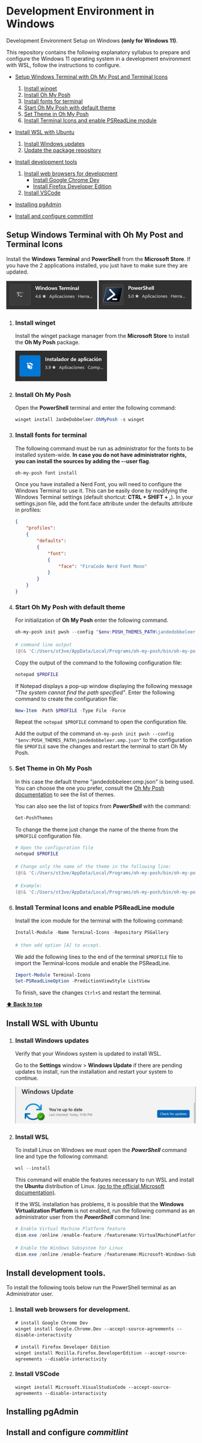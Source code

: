 # Development Environment in Windows

Development Environment Setup on Windows **(only for Windows 11)**. 

This repository contains the following explanatory syllabus to prepare and configure the Windows 11 operating system in a development environment with WSL, follow the instructions to configure.

- [Setup Windows Terminal with Oh My Post and Terminal Icons](#setup-windows-terminal-with-oh-my-post-and-terminal-icons)
    1. [Install winget](#install-winget)
    2. [Install Oh My Posh](#install-oh-my-posh)
    3. [Install fonts for terminal](#install-fonts-for-terminal)
    4. [Start Oh My Posh with default theme](#start-oh-my-posh-with-default-theme)
    5. [Set Theme in Oh My Posh](#set-theme-in-oh-my-posh)
    6. [Install Terminal Icons and enable PSReadLine module](#install-terminal-icons-and-enable-psreadline-module)

- [Install WSL with Ubuntu](#install-wsl-with-ubuntu)
    1. [Install Windows updates](#install-windows-updates)
    2. [Update the package repository](#update-the-package-repository)
   
- [Install development tools](#install-development-tools)
    1. [Install web browsers for development](#install-web-browsers-for-development)
        - [Install Google Chrome Dev](#install-web-browsers-for-development)
        - [Install Firefox Developer Edition](#install-web-browsers-for-development)
    2. [Install VSCode](#install-vscode)

- [Installing pgAdmin](#installing-pgadmin)
- [Install and configure commitlint](#install-and-configure-commitlint)

## Setup Windows Terminal with Oh My Post and Terminal Icons 

Install the **Windows Terminal** and **PowerShell** from the **Microsoft Store**. If you have the 2 applications installed, you just have to make sure they are updated.

![Windows Terminal](./assets/imgs/153222.png)
![PowerShell](./assets/imgs/153223.png)

1. ### Install winget

    Install the winget package manager from the **Microsoft Store** to install the **Oh My Posh** package.

    ![winget](./assets/imgs/153224.png)

2. ### Install Oh My Posh

    Open the **PowerShell** terminal and enter the following command:

    ```powershell
    winget install JanDeDobbeleer.OhMyPosh -s winget
    ```
3. ### Install fonts for terminal

    The following command must be run as administrator for the fonts to be installed system-wide. **In case you do not have administrator rights, you can install the sources by adding the --user flag**.

    ```powershell
    oh-my-posh font install
    ```
    Once you have installed a Nerd Font, you will need to configure the Windows Terminal to use it. This can be easily done by modifying the Windows Terminal settings (default shortcut: **CTRL + SHIFT + ,**). In your settings.json file, add the font.face attribute under the defaults attribute in profiles:

    ```json
    {
        "profiles":
        {
            "defaults":
            {
                "font": 
                {
                    "face": "FiraCode Nerd Font Mono"
                }
            }
        }
    }
    ```
4. ### Start Oh My Posh with default theme

    For initialization of **Oh My Posh** enter the following command. 
    
    ```powershell
    oh-my-posh init pwsh --config "$env:POSH_THEMES_PATH\jandedobbeleer.omp.json"

    # command line output
    (@(& 'C:/Users/st3ve/AppData/Local/Programs/oh-my-posh/bin/oh-my-posh.exe' init pwsh --config='C:\Users\st3ve\AppData\Local\Programs\oh-my-posh\themes\jandedobbeleer.omp.json' --print) -join "`n") | Invoke-Expression
    ```
    Copy the output of the command to the following configuration file: 

    ```powershell
    notepad $PROFILE
    ```
    If Notepad displays a pop-up window displaying the following message *"The system cannot find the path specified"*. Enter the following command to create the configuration file:

    ```powershell
    New-Item -Path $PROFILE -Type File -Force
    ```

    Repeat the `notepad $PROFILE` command to open the configuration file.

    Add the output of the command `oh-my-posh init pwsh --config "$env:POSH_THEMES_PATH\jandedobbeleer.omp.json"` to the configuration file `$PROFILE` save the changes and restart the terminal to start Oh My Posh.

5. ### Set Theme in Oh My Posh     

    In this case the default theme "jandedobbeleer.omp.json" is being used. You can choose the one you prefer, consult the [Oh My Posh documentation](https://ohmyposh.dev/docs/themes) to see the list of themes.

    You can also see the list of topics from ***PowerShell*** with the command:

    ```powershell
    Get-PoshThemes
    ```
    To change the theme just change the name of the theme from the `$PROFILE` configuration file.

    ```powershell
    # Open the configuration file
    notepad $PROFILE

    # Change only the name of the theme in the following line:
    (@(& 'C:/Users/st3ve/AppData/Local/Programs/oh-my-posh/bin/oh-my-posh.exe' init pwsh --config='C:\Users\st3ve\AppData\Local\Programs\oh-my-posh\themes\"new theme name".omp.json' --print) -join "`n") | Invoke-Expression

    # Example:
    (@(& 'C:/Users/st3ve/AppData/Local/Programs/oh-my-posh/bin/oh-my-posh.exe' init pwsh --config='C:\Users\st3ve\AppData\Local\Programs\oh-my-posh\themes\pure.omp.json' --print) -join "`n") | Invoke-Expression
    ```
6. ### Install Terminal Icons and enable PSReadLine module

    Install the icon module for the terminal with the following command:

    ```powershell
    Install-Module -Name Terminal-Icons -Repository PSGallery

    # then add option [A] to accept.
    ```
    We add the following lines to the end of the terminal `$PROFILE` file to import the Terminal-Icons module and enable the PSReadLine.

    ```powershell
    Import-Module Terminal-Icons
    Set-PSReadLineOption -PredictionViewStyle ListView
    ```
    To finish, save the changes `Ctrl+S` and restart the terminal.
    
**[⬆ Back to top](#development-environment-in-windows)**

## Install WSL with Ubuntu

 1. ### Install Windows updates

    Verify that your Windows system is updated to install WSL.

    Go to the **Settings** window > **Windows Update** if there are pending updates to install, run the installation and restart your system to continue.

    ![Windows Update](./assets/imgs/153225.png)

 2. ### Install WSL

    To install Linux on Windows we must open the ***PowerShell*** command line and type the following command:

    ```powershell
    wsl --install
    ```
    This command will enable the features necessary to run WSL and install the **Ubuntu** distribution of Linux. [(go to the official Microsoft documentation)](https://learn.microsoft.com/en-us/windows/wsl/install).

    If the WSL installation has problems, it is possible that the **Windows Virtualization Platform** is not enabled, run the following command as an administrator user from the ***PowerShell*** command line:

    ```powershell
    # Enable Virtual Machine Platform feature
    dism.exe /online /enable-feature /featurename:VirtualMachinePlatform /all /norestart
    
    # Enable the Windows Subsystem for Linux
    dism.exe /online /enable-feature /featurename:Microsoft-Windows-Subsystem-Linux /all /norestart
    ```
 

## Install development tools.

To install the following tools below run the PowerShell terminal as an Administrator user.

1. ### Install web browsers for development.

    ```
    # install Google Chrome Dev
    winget install Google.Chrome.Dev --accept-source-agreements --disable-interactivity

    # install Firefox Developer Edition
    winget install Mozilla.Firefox.DeveloperEdition --accept-source-agreements --disable-interactivity
    ```
2. ### Install VSCode

    ```
    winget install Microsoft.VisualStudioCode --accept-source-agreements --disable-interactivity
    ```

## Installing pgAdmin

## Install and configure *commitlint*


